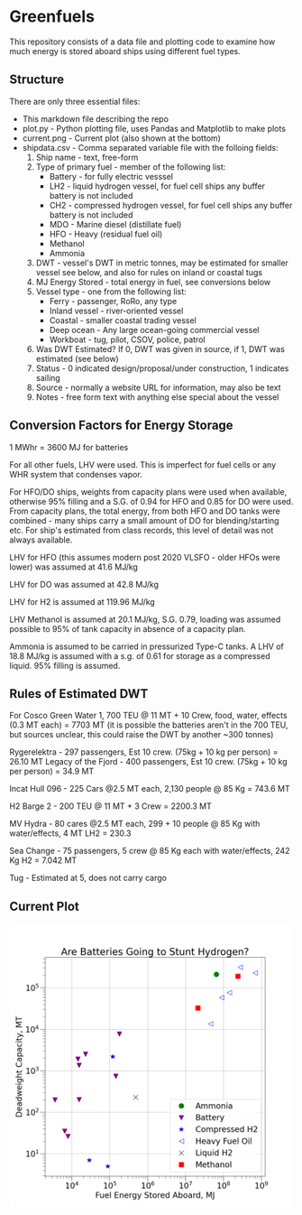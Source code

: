 # Greenfuels
This repository consists of a data file and plotting code to examine how much energy is stored aboard ships using different fuel types.

## Structure
There are only three essential files:
* This markdown file describing the repo
* plot.py - Python plotting file, uses Pandas and Matplotlib to make plots
* current.png - Current plot (also shown at the bottom)
* shipdata.csv - Comma separated variable file with the folloing fields:
    1. Ship name - text, free-form
    2. Type of primary fuel - member of the following list:
        * Battery - for fully electric vesssel 
        * LH2 - liquid hydrogen vessel, for fuel cell ships any buffer battery is not included
        * CH2 - compressed hydrogen vessel, for fuel cell ships any buffer battery is not included
        * MDO - Marine diesel (distillate fuel)
        * HFO - Heavy (residual fuel oil)
        * Methanol 
        * Ammonia 
    3. DWT - vessel's DWT in metric tonnes, may be estimated for smaller vessel see below, and also for rules on inland or coastal tugs
    4. MJ Energy Stored - total energy in fuel, see conversions below
    5. Vessel type - one from the following list:
        * Ferry - passenger, RoRo, any type
        * Inland vessel - river-oriented vessel
        * Coastal - smaller coastal trading vessel
        * Deep ocean - Any large ocean-going commercial vessel
        * Workboat - tug, pilot, CSOV, police, patrol 
    6. Was DWT Estimated?  If 0, DWT was given in source, if 1, DWT was estimated (see below)
    7. Status - 0 indicated design/proposal/under construction, 1 indicates sailing  
    8. Source - normally a website URL for information, may also be text
    9. Notes - free form text with anything else special about the vessel



## Conversion Factors for Energy Storage
1 MWhr = 3600 MJ for batteries

For all other fuels, LHV were used.  This is imperfect for fuel cells or any WHR system that condenses vapor. 

For HFO/DO ships, weights from capacity plans were used when available, otherwise 95% filling and a S.G. of 0.94 for HFO and 0.85 for DO were used.  From capacity plans, the total energy, from both HFO and DO tanks were combined - many ships carry a small amount of DO for blending/starting etc.  For ship's estimated from class records, this level of detail was not always available. 

LHV for HFO (this assumes modern post 2020 VLSFO - older HFOs were lower) was assumed at 41.6 MJ/kg

LHV for DO was assumed at 42.8 MJ/kg

LHV for H2 is assumed at 119.96 MJ/kg

LHV Methanol is assumed at 20.1 MJ/kg, S.G. 0.79, loading was assumed possible to 95% of tank capacity in absence of a capacity plan. 

Ammonia is assumed to be carried in pressurized Type-C tanks.  A LHV of 18.8 MJ/kg is assumed with a s.g. of 0.61 for storage as a compressed liquid. 95% filling is assumed. 


## Rules of Estimated DWT

For Cosco Green Water 1, 
700 TEU @ 11 MT  + 10 Crew, food, water, effects (0.3 MT each) = 7703 MT
(it is possible the batteries aren't in the 700 TEU, but sources unclear, this could raise the DWT by another ~300 tonnes)

Rygerelektra - 297 passengers, Est 10 crew. (75kg + 10 kg per person) = 26.10 MT
Legacy of the Fjord - 400 passengers, Est 10 crew. (75kg + 10 kg per person) = 34.9 MT

Incat Hull 096 - 225 Cars @2.5 MT each, 2,130 people @ 85 Kg = 743.6 MT

H2 Barge 2 - 200 TEU @ 11 MT + 3 Crew = 2200.3 MT

MV Hydra - 80 cares @2.5 MT each, 299 + 10 people @ 85 Kg with water/effects, 4 MT LH2 = 230.3

Sea Change - 75 passengers, 5 crew @ 85 Kg each with water/effects, 242 Kg H2 = 7.042 MT

Tug - Estimated at 5, does not carry cargo

## Current Plot

![Plot of Deadweight, Fuel Type, and Fuel Energy](current.png)